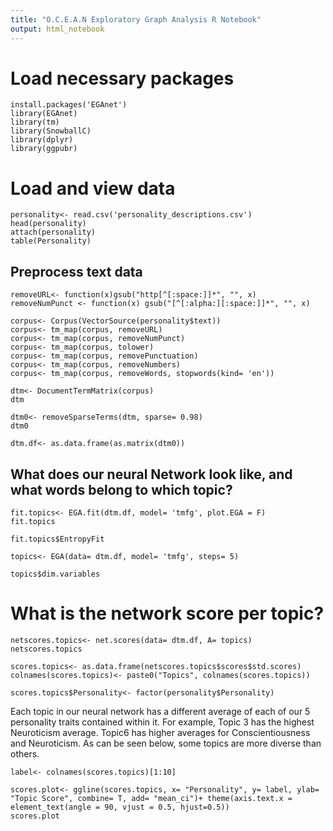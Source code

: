 ```yaml
---
title: "O.C.E.A.N Exploratory Graph Analysis R Notebook"
output: html_notebook
---
```


# Load necessary packages

```{r}
install.packages('EGAnet')
library(EGAnet)
library(tm)
library(SnowballC)
library(dplyr)
library(ggpubr)
```

# Load and view data

```{r}
personality<- read.csv('personality_descriptions.csv')
head(personality)
attach(personality)
table(Personality)
```

## Preprocess text data

```{r}
removeURL<- function(x)gsub("http[^[:space:]]*", "", x)
removeNumPunct <- function(x) gsub("[^[:alpha:][:space:]]*", "", x)

corpus<- Corpus(VectorSource(personality$text))
corpus<- tm_map(corpus, removeURL)
corpus<- tm_map(corpus, removeNumPunct)
corpus<- tm_map(corpus, tolower)
corpus<- tm_map(corpus, removePunctuation)
corpus<- tm_map(corpus, removeNumbers)
corpus<- tm_map(corpus, removeWords, stopwords(kind= 'en'))

dtm<- DocumentTermMatrix(corpus)
dtm 

dtm0<- removeSparseTerms(dtm, sparse= 0.98)
dtm0

dtm.df<- as.data.frame(as.matrix(dtm0))
```

## What does our neural Network look like, and what words belong to which topic?

```{r}
fit.topics<- EGA.fit(dtm.df, model= 'tmfg', plot.EGA = F)
fit.topics

fit.topics$EntropyFit

topics<- EGA(data= dtm.df, model= 'tmfg', steps= 5)

topics$dim.variables

```

# What is the network score per topic?

```{r}
netscores.topics<- net.scores(data= dtm.df, A= topics)
netscores.topics

scores.topics<- as.data.frame(netscores.topics$scores$std.scores)
colnames(scores.topics)<- paste0("Topics", colnames(scores.topics))

scores.topics$Personality<- factor(personality$Personality)
```

Each topic in our neural network has a different average of each of our 5 personality traits contained within it. For example, Topic 3 has the highest Neuroticism average. Topic6 has higher averages for Conscientiousness and Neuroticism. As can be seen below, some topics are more diverse than others.

```{r}
label<- colnames(scores.topics)[1:10]

scores.plot<- ggline(scores.topics, x= "Personality", y= label, ylab= "Topic Score", combine= T, add= "mean_ci")+ theme(axis.text.x = element_text(angle = 90, vjust = 0.5, hjust=0.5))
scores.plot
```
